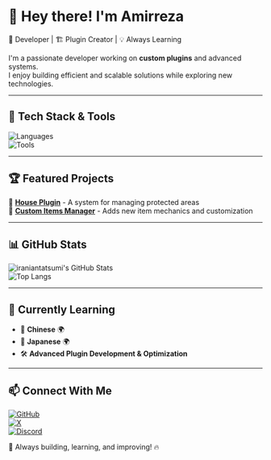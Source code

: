 # 👋 Hey there! I'm Amirreza

🚀 Developer | 🏗️ Plugin Creator | 💡 Always Learning  

I'm a passionate developer working on **custom plugins** and advanced systems.  
I enjoy building efficient and scalable solutions while exploring new technologies.  

---

## 🔧 Tech Stack & Tools  
![Languages](https://skillicons.dev/icons?i=php,js,ts,python,html,css&theme=dark)  
![Tools](https://skillicons.dev/icons?i=sublime,phpstorm,git,github,vscode&theme=dark)  

---

## 🏆 Featured Projects  
🌟 [**House Plugin**](https://github.com/yourrepo) - A system for managing protected areas  
🌟 [**Custom Items Manager**](https://github.com/yourrepo) - Adds new item mechanics and customization  

---

## 📊 GitHub Stats  
![iraniantatsumi's GitHub Stats](https://github-readme-stats.vercel.app/api?username=iraniantatsumi&show_icons=true&theme=tokyonight)  
![Top Langs](https://github-readme-stats.vercel.app/api/top-langs/?username=iraniantatsumi&layout=compact&theme=tokyonight)  

---

## 🎯 Currently Learning  
- 📘 **Chinese** 🌍
- 📘 **Japanese** 🌍  
- 🛠️ **Advanced Plugin Development & Optimization**  

---

## 📫 Connect With Me  
[![GitHub](https://img.shields.io/badge/-GitHub-181717?style=flat&logo=github)](https://github.com/iraniantatsumi)  
[![X](https://img.shields.io/badge/-X-000000?style=flat&logo=x&logoColor=white)](https://x.com/iraniantatsumi)  
[![Discord](https://img.shields.io/badge/-Discord-5865F2?style=flat&logo=discord&logoColor=white)](https://discord.gg/r9nhwUnB)  

🚀 Always building, learning, and improving! 🔥  
